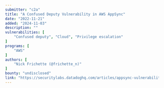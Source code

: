 ```yaml
---
submitter: "c2a"
title: "A Confused Deputy Vulnerability in AWS AppSync"
date: "2022-11-21"
added: "2024-11-03"
description: ""
vulnerabilities: [
    "Confused deputy", "Cloud", "Privilege escalation"
]
programs: [
    "AWS"
]
authors: [
    "Nick Frichette (@frichette_n)"
]
bounty: "undisclosed"
link: "https://securitylabs.datadoghq.com/articles/appsync-vulnerability-disclosure/"
---
```




